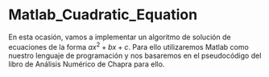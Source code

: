 # Matlab_Cuadratic_Equation

En esta ocasión, vamos a implementar un algoritmo de solución de ecuaciones de la forma $ax^2 + bx + c$. 
Para ello utilizaremos Matlab como nuestro lenguaje de programación y nos basaremos en el pseudocódigo del libro de
Análisis Numérico de Chapra para ello. 


